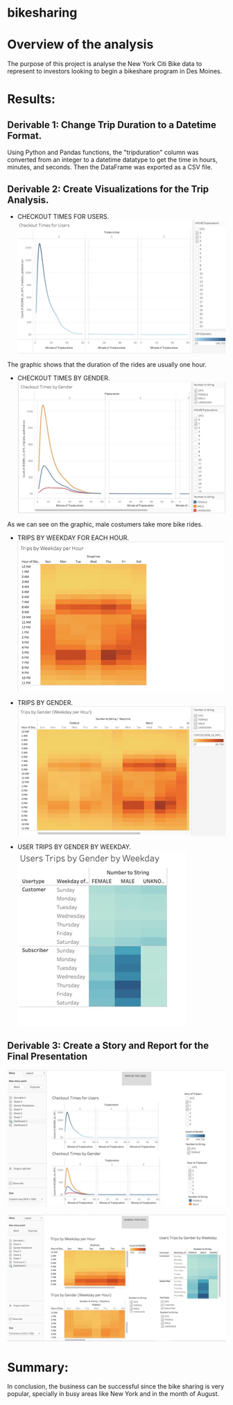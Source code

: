 # bikesharing

# Overview of the analysis

The purpose of this project is analyse the New York Citi Bike data to represent to investors looking to begin a bikeshare program in Des Moines. 


# Results:

## Derivable 1: Change Trip Duration to a Datetime Format.
Using Python and Pandas functions, the "tripduration" column was converted from an integer to a datetime datatype to get the time in hours, minutes, and seconds. Then the DataFrame was exported as a CSV file.

## Derivable 2: Create Visualizations for the Trip Analysis.

- CHECKOUT TIMES FOR USERS.
![checkout_time_users.png](https://github.com/jeperes/bikesharing/blob/main/resources/checkout_time_users.png)

The graphic shows that the duration of the rides are usually one hour.

- CHECKOUT TIMES BY GENDER.
![checkout_time_bygender.png](https://github.com/jeperes/bikesharing/blob/main/resources/checkout_time_bygender.png)

As we can see on the graphic, male costumers take more bike rides.

- TRIPS BY WEEKDAY FOR EACH HOUR.
![trips_hour.png](https://github.com/jeperes/bikesharing/blob/main/resources/trips_hour.png)

- TRIPS BY GENDER.
![trips_by_gender.jpg](https://github.com/jeperes/bikesharing/blob/main/resources/trips_by_gender.jpg)

- USER TRIPS BY GENDER BY WEEKDAY.
![trips_bygender_weekday.png](https://github.com/jeperes/bikesharing/blob/main/resources/trips_bygender_weekday.png)


## Derivable 3: Create a Story and Report for the Final Presentation
![story_3.png](https://github.com/jeperes/bikesharing/blob/main/resources/story_3.png)

![story2_3.png](https://github.com/jeperes/bikesharing/blob/main/resources/story2_3.png)

# Summary:

In conclusion, the business can be successful since the bike sharing is very popular, specially in busy areas like New York and in the month of August. 
